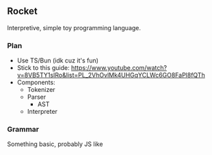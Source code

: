 ## Rocket

Interpretive, simple toy programming language.

### Plan

- Use TS/Bun (idk cuz it's fun)
- Stick to this guide: https://www.youtube.com/watch?v=8VB5TY1sIRo&list=PL_2VhOvlMk4UHGqYCLWc6GO8FaPl8fQTh
- Components:
    - Tokenizer
    - Parser
        - AST
    - Interpreter

### Grammar

Something basic, probably JS like

